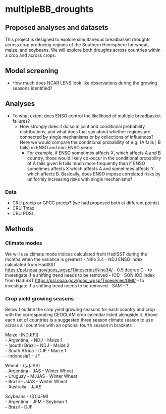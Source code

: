 # multipleBB_droughts

## Proposed analyses and datasets
This project is designed to explore simultaneous breadbasket droughts across crop producing regions of the Southern Hemisphere for wheat, maize, and soybeans. We will explore both droughts across countries within a crop and across crops.

## Model screening
- How much does NCAR LENS look like observations during the growing seasons identified?

## Analyses
 - To what extent does ENSO control the likelihood of multiple breadbasket failures?
	- How strongly does it do so in joint and conditional probability distributions, and what does that say about whether regions are connected by single mechanisms or by collections of influences? Here we would compare the conditional probability of e.g. (A fails | B fails) in ENSO and non-ENSO years.
		- For example, if ENSO sometimes affects X, which affects A and B country, those would likely co-occur in the conditional probability of A fails given B fails much more frequently than if ENSO sometimes affects X which affects A and sometimes affects Y which affects B. Basically, does ENSO impose correlated risks by uniformly increasing risks with single mechanisms?

### Data
- CRU precip or GPCC precip? (we had proposed both at different points)
- CRU Tmax
- CRU PDSI



## Methods
### Climate modes
We will use climate mode indices calculated from HadISST during the months when the variance is greatest
	- Niño 3.4 - NDJ ENSO index calculated from HadISST https://psl.noaa.gov/gcos_wgsp/Timeseries/Nino34/
 		- 0.5 degree C
   		- to investigate if a shifting trend needs to be removed
	- IOD - SON IOD index from HadISST https://psl.noaa.gov/gcos_wgsp/Timeseries/DMI/
 		- to investigate if a shifting trend needs to be removed
	- SAM - ?

### Crop yield growing seasons
Below I outline the crop yield growing seasons for each country and crop with the corresponding GEOGLAM crop calendar listed alongside it. Above each set of countries is a suggested three season climate season to use across all countries with an optional fourth season in brackets
 
Maize -(NDJ[F]) <br> 
	- Argentina, - NDJ - Maize 1 <br> 
	- (south) Brazil - NDJ - Maize 2 <br> 
	- South Africa - DJF - Maize 1 <br> 
	- Indonesia? - JF <br> 

Wheat - ([J]JAS) <br> 
	- Argentina - JAS - Winter Wheat <br> 
	- Uruguay - MJJAS - Winter Wheat <br> 
	- Brazil - JJAS - Winter Wheat <br> 
	- Australia - JJAS <br> 

Soybeans - ([D]JFM) <br> 
	- Argentina - JFM - Soybean 1 <br> 
	- Brazil - DJF <br> 


